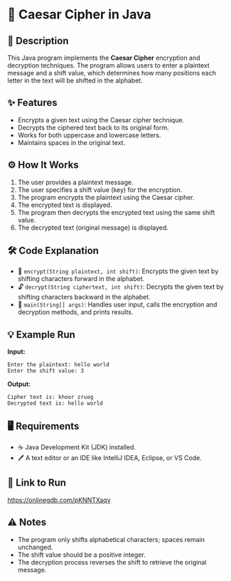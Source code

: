 # 🔐 Caesar Cipher in Java

## 📜 Description
This Java program implements the **Caesar Cipher** encryption and decryption techniques. The program allows users to enter a plaintext message and a shift value, which determines how many positions each letter in the text will be shifted in the alphabet.

## ✨ Features
-  Encrypts a given text using the Caesar cipher technique.
-  Decrypts the ciphered text back to its original form.
-  Works for both uppercase and lowercase letters.
-  Maintains spaces in the original text.

## ⚙️ How It Works
1. The user provides a plaintext message.
2. The user specifies a shift value (key) for the encryption.
3. The program encrypts the plaintext using the Caesar cipher.
4. The encrypted text is displayed.
5. The program then decrypts the encrypted text using the same shift value.
6. The decrypted text (original message) is displayed.

## 🛠 Code Explanation
- 🔐 `encrypt(String plaintext, int shift)`: Encrypts the given text by shifting characters forward in the alphabet.
- 🔓 `decrypt(String ciphertext, int shift)`: Decrypts the given text by shifting characters backward in the alphabet.
- 🎯 `main(String[] args)`: Handles user input, calls the encryption and decryption methods, and prints results.

## 💡 Example Run
**Input:**
```
Enter the plaintext: hello world
Enter the shift value: 3
```

**Output:**
```
Cipher text is: khoor zruog
Decrypted text is: hello world
```

## 🖥 Requirements
- ☕ Java Development Kit (JDK) installed.
- 🖊 A text editor or an IDE like IntelliJ IDEA, Eclipse, or VS Code.

## 🚀 Link to Run
https://onlinegdb.com/pKNNTXaqv
   

## ⚠️ Notes
- The program only shifts alphabetical characters; spaces remain unchanged.
- The shift value should be a positive integer.
- The decryption process reverses the shift to retrieve the original message.



